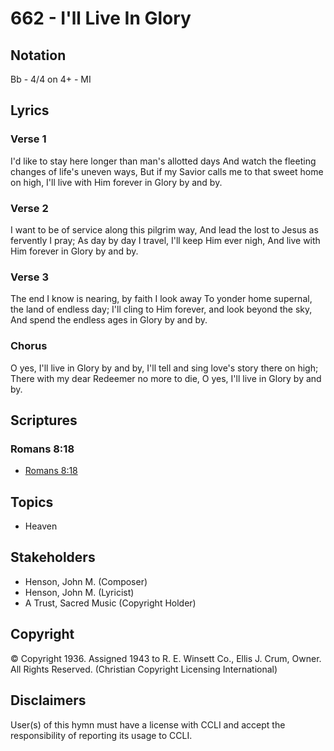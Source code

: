 # 662 - I'll Live In Glory

## Notation

Bb - 4/4 on 4+ - MI

## Lyrics

### Verse 1

I'd like to stay here longer than man's allotted days And watch the fleeting changes of life's uneven ways, But if my Savior calls me to that sweet home on high, I'll live with Him forever in Glory by and by.

### Verse 2

I want to be of service along this pilgrim way, And lead the lost to Jesus as fervently I pray; As day by day I travel, I'll keep Him ever nigh, And live with Him forever in Glory by and by.

### Verse 3

The end I know is nearing, by faith I look away To yonder home supernal, the land of endless day; I'll cling to Him forever, and look beyond the sky, And spend the endless ages in Glory by and by. 

### Chorus

O yes, I'll live in Glory by and by, I'll tell and sing love's story there on high; There with my dear Redeemer no more to die, O yes, I'll live in Glory by and by. 


## Scriptures

### Romans 8:18

- [Romans 8:18](https://www.biblegateway.com/passage/?search=Romans%208%3A18)


## Topics

- Heaven

## Stakeholders

- Henson, John M. (Composer)
- Henson, John M. (Lyricist)
- A Trust, Sacred Music (Copyright Holder)

## Copyright

© Copyright 1936. Assigned 1943 to R. E. Winsett Co., Ellis J. Crum, Owner. All Rights Reserved.
(Christian Copyright Licensing International)

## Disclaimers

User(s) of this hymn must have a license with CCLI and accept the responsibility of reporting its usage to CCLI.

